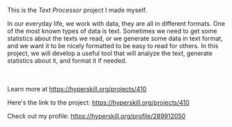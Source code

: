This is the *Text Processor* project I made myself.


<p>In our everyday life, we work with data, they are all in different formats. One of the most known types of data is text. Sometimes we need to get some statistics about the texts we read, or we generate some data in text format, and we want it to be nicely formatted to be easy to read for others. In this project, we will develop a useful tool that will analyze the text, generate statistics about it, and format it if needed.</p><br/><br/>Learn more at <a href="https://hyperskill.org/projects/410?utm_source=ide&utm_medium=ide&utm_campaign=ide&utm_content=project-card">https://hyperskill.org/projects/410</a>

Here's the link to the project: https://hyperskill.org/projects/410

Check out my profile: https://hyperskill.org/profile/289912050